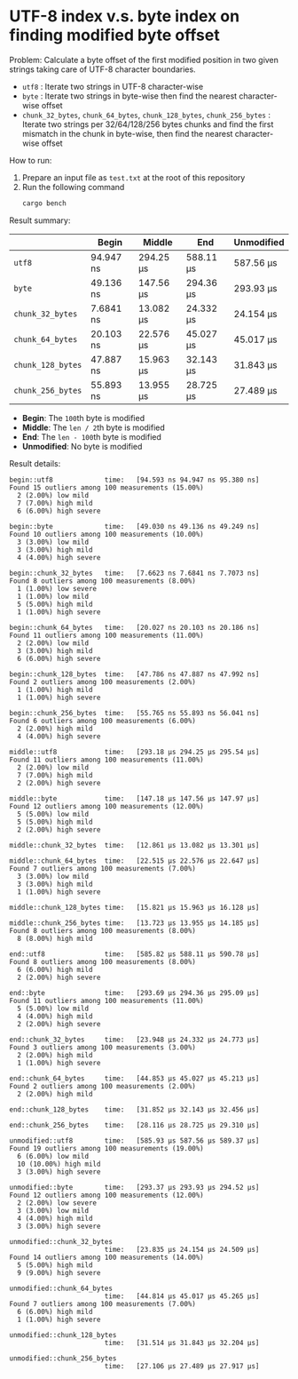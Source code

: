 UTF-8 index v.s. byte index on finding modified byte offset
===========================================================

Problem: Calculate a byte offset of the first modified position in two given strings taking care of UTF-8 character boundaries.

- `utf8` : Iterate two strings in UTF-8 character-wise
- `byte` : Iterate two strings in byte-wise then find the nearest character-wise offset
- `chunk_32_bytes`, `chunk_64_bytes`, `chunk_128_bytes`, `chunk_256_bytes` : Iterate two strings per 32/64/128/256 bytes chunks and find the first mismatch in the chunk in byte-wise, then find the nearest character-wise offset

How to run:

1. Prepare an input file as `test.txt` at the root of this repository
2. Run the following command
   ```sh
   cargo bench
   ```

Result summary:

|                   | Begin     | Middle    | End       | Unmodified |
|-------------------|-----------|-----------|-----------|------------|
| `utf8`            | 94.947 ns | 294.25 µs | 588.11 µs | 587.56 µs  |
| `byte`            | 49.136 ns | 147.56 µs | 294.36 µs | 293.93 µs  |
| `chunk_32_bytes`  | 7.6841 ns | 13.082 µs | 24.332 µs | 24.154 µs  |
| `chunk_64_bytes`  | 20.103 ns | 22.576 µs | 45.027 µs | 45.017 µs  |
| `chunk_128_bytes` | 47.887 ns | 15.963 µs | 32.143 µs | 31.843 µs  |
| `chunk_256_bytes` | 55.893 ns | 13.955 µs | 28.725 µs | 27.489 µs  |

- **Begin**: The `100`th byte is modified
- **Middle**: The `len / 2`th byte is modified
- **End**: The `len - 100`th byte is modified
- **Unmodified**: No byte is modified

Result details:

```
begin::utf8             time:   [94.593 ns 94.947 ns 95.380 ns]
Found 15 outliers among 100 measurements (15.00%)
  2 (2.00%) low mild
  7 (7.00%) high mild
  6 (6.00%) high severe

begin::byte             time:   [49.030 ns 49.136 ns 49.249 ns]
Found 10 outliers among 100 measurements (10.00%)
  3 (3.00%) low mild
  3 (3.00%) high mild
  4 (4.00%) high severe

begin::chunk_32_bytes   time:   [7.6623 ns 7.6841 ns 7.7073 ns]
Found 8 outliers among 100 measurements (8.00%)
  1 (1.00%) low severe
  1 (1.00%) low mild
  5 (5.00%) high mild
  1 (1.00%) high severe

begin::chunk_64_bytes   time:   [20.027 ns 20.103 ns 20.186 ns]
Found 11 outliers among 100 measurements (11.00%)
  2 (2.00%) low mild
  3 (3.00%) high mild
  6 (6.00%) high severe

begin::chunk_128_bytes  time:   [47.786 ns 47.887 ns 47.992 ns]
Found 2 outliers among 100 measurements (2.00%)
  1 (1.00%) high mild
  1 (1.00%) high severe

begin::chunk_256_bytes  time:   [55.765 ns 55.893 ns 56.041 ns]
Found 6 outliers among 100 measurements (6.00%)
  2 (2.00%) high mild
  4 (4.00%) high severe

middle::utf8            time:   [293.18 µs 294.25 µs 295.54 µs]
Found 11 outliers among 100 measurements (11.00%)
  2 (2.00%) low mild
  7 (7.00%) high mild
  2 (2.00%) high severe

middle::byte            time:   [147.18 µs 147.56 µs 147.97 µs]
Found 12 outliers among 100 measurements (12.00%)
  5 (5.00%) low mild
  5 (5.00%) high mild
  2 (2.00%) high severe

middle::chunk_32_bytes  time:   [12.861 µs 13.082 µs 13.301 µs]

middle::chunk_64_bytes  time:   [22.515 µs 22.576 µs 22.647 µs]
Found 7 outliers among 100 measurements (7.00%)
  3 (3.00%) low mild
  3 (3.00%) high mild
  1 (1.00%) high severe

middle::chunk_128_bytes time:   [15.821 µs 15.963 µs 16.128 µs]

middle::chunk_256_bytes time:   [13.723 µs 13.955 µs 14.185 µs]
Found 8 outliers among 100 measurements (8.00%)
  8 (8.00%) high mild

end::utf8               time:   [585.82 µs 588.11 µs 590.78 µs]
Found 8 outliers among 100 measurements (8.00%)
  6 (6.00%) high mild
  2 (2.00%) high severe

end::byte               time:   [293.69 µs 294.36 µs 295.09 µs]
Found 11 outliers among 100 measurements (11.00%)
  5 (5.00%) low mild
  4 (4.00%) high mild
  2 (2.00%) high severe

end::chunk_32_bytes     time:   [23.948 µs 24.332 µs 24.773 µs]
Found 3 outliers among 100 measurements (3.00%)
  2 (2.00%) high mild
  1 (1.00%) high severe

end::chunk_64_bytes     time:   [44.853 µs 45.027 µs 45.213 µs]
Found 2 outliers among 100 measurements (2.00%)
  2 (2.00%) high mild

end::chunk_128_bytes    time:   [31.852 µs 32.143 µs 32.456 µs]

end::chunk_256_bytes    time:   [28.116 µs 28.725 µs 29.310 µs]

unmodified::utf8        time:   [585.93 µs 587.56 µs 589.37 µs]
Found 19 outliers among 100 measurements (19.00%)
  6 (6.00%) low mild
  10 (10.00%) high mild
  3 (3.00%) high severe

unmodified::byte        time:   [293.37 µs 293.93 µs 294.52 µs]
Found 12 outliers among 100 measurements (12.00%)
  2 (2.00%) low severe
  3 (3.00%) low mild
  4 (4.00%) high mild
  3 (3.00%) high severe

unmodified::chunk_32_bytes
                        time:   [23.835 µs 24.154 µs 24.509 µs]
Found 14 outliers among 100 measurements (14.00%)
  5 (5.00%) high mild
  9 (9.00%) high severe

unmodified::chunk_64_bytes
                        time:   [44.814 µs 45.017 µs 45.265 µs]
Found 7 outliers among 100 measurements (7.00%)
  6 (6.00%) high mild
  1 (1.00%) high severe

unmodified::chunk_128_bytes
                        time:   [31.514 µs 31.843 µs 32.204 µs]

unmodified::chunk_256_bytes
                        time:   [27.106 µs 27.489 µs 27.917 µs]
```
